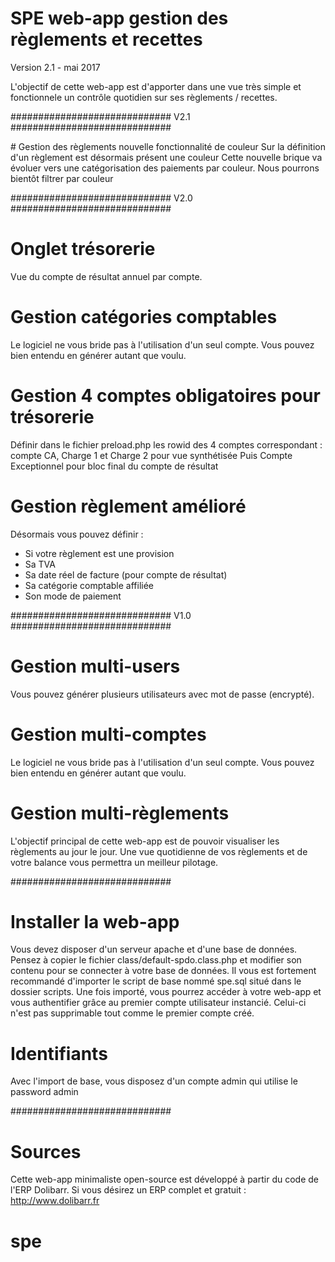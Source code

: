 # SPE web-app gestion des règlements et recettes
Version 2.1 - mai 2017

L'objectif de cette web-app est d'apporter dans une vue très simple et fonctionnele un contrôle quotidien sur ses règlements / recettes.

#############################
V2.1
#############################

# Gestion des règlements nouvelle fonctionnalité de couleur
Sur la définition d'un règlement est désormais présent une couleur
Cette nouvelle brique va évoluer vers une catégorisation des paiements par couleur.
Nous pourrons bientôt filtrer par couleur

#############################
V2.0
#############################

# Onglet trésorerie
Vue du compte de résultat annuel par compte.

# Gestion catégories comptables
Le logiciel ne vous bride pas à l'utilisation d'un seul compte. Vous pouvez bien entendu en générer autant que voulu.

# Gestion 4 comptes obligatoires pour trésorerie
Définir dans le fichier preload.php les rowid des 4 comptes correspondant : compte CA, Charge 1 et Charge 2 pour vue synthétisée
Puis Compte Exceptionnel pour bloc final du compte de résultat

# Gestion règlement amélioré
Désormais vous pouvez définir :
- Si votre règlement est une provision
- Sa TVA
- Sa date réel de facture (pour compte de résultat)
- Sa catégorie comptable affiliée
- Son mode de paiement

#############################
V1.0
#############################

# Gestion multi-users 
Vous pouvez générer plusieurs utilisateurs avec mot de passe (encrypté).

# Gestion multi-comptes
Le logiciel ne vous bride pas à l'utilisation d'un seul compte. Vous pouvez bien entendu en générer autant que voulu.

# Gestion multi-règlements
L'objectif principal de cette web-app est de pouvoir visualiser les règlements au jour le jour. Une vue quotidienne de vos règlements et de votre balance vous permettra un meilleur pilotage.


#############################

# Installer la web-app
Vous devez disposer d'un serveur apache et d'une base de données.
Pensez à copier le fichier class/default-spdo.class.php et modifier son contenu pour se connecter à votre base de données.
Il vous est fortement recommandé d'importer le script de base nommé spe.sql situé dans le dossier scripts.
Une fois importé, vous pourrez accéder à votre web-app et vous authentifier grâce au premier compte utilisateur instancié. Celui-ci n'est pas supprimable tout comme le premier compte créé.

# Identifiants
Avec l'import de base, vous disposez d'un compte admin qui utilise le password admin


#############################

# Sources
Cette web-app minimaliste open-source est développé à partir du code de l'ERP Dolibarr.
Si vous désirez un ERP complet et gratuit : http://www.dolibarr.fr

# spe
